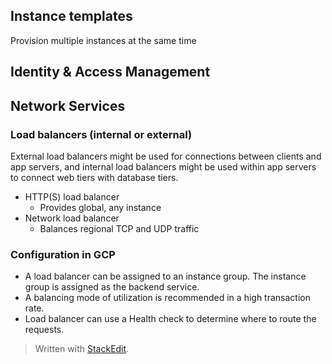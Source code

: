 



## Instance templates

Provision multiple instances at the same time

## Identity & Access Management


## Network Services

### Load balancers (internal or external)

External load balancers might be used for connections between clients and app servers, and internal load balancers might be used within app servers to connect web tiers with database tiers.

- HTTP(S) load balancer
	- Provides global, any instance
- Network load balancer
	- Balances regional TCP and UDP traffic

### Configuration in GCP

- A load balancer can be assigned to an instance group. The instance group is assigned as the backend service.
- A balancing mode of utilization is recommended in a high transaction rate.
- Load balancer can use a Health check to determine where to route the requests.

> Written with [StackEdit](https://stackedit.io/).
<!--stackedit_data:
eyJoaXN0b3J5IjpbLTU0NDI0NzE1NSwtODUxNTEzNjQ5LDc0NT
M5ODY4MF19
-->